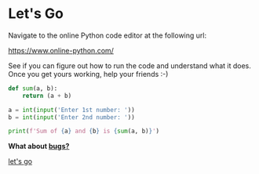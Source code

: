 # Let's Go

Navigate to the online Python code editor at the following url:

https://www.online-python.com/

See if you can figure out how to run the code and understand what it does. Once you get yours working, 
help your friends :-)

```python
def sum(a, b):
    return (a + b)

a = int(input('Enter 1st number: '))
b = int(input('Enter 2nd number: '))

print(f'Sum of {a} and {b} is {sum(a, b)}')
```

**What about [bugs?](a404.md)**

[let's go](starter/starter.py)